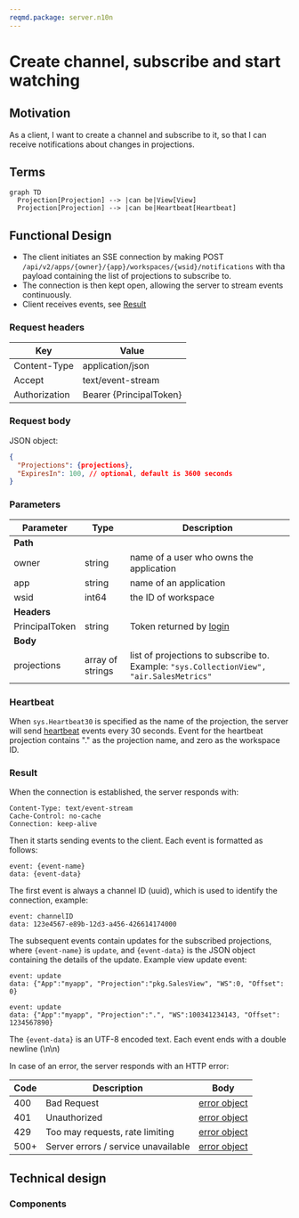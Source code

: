 ```yaml
---
reqmd.package: server.n10n
---
```


# Create channel, subscribe and start watching

## Motivation

As a client, I want to create a channel and subscribe to it, so that I can receive notifications about changes in projections.

## Terms

```mermaid
graph TD
  Projection[Projection] --> |can be|View[View]
  Projection[Projection] --> |can be|Heartbeat[Heartbeat]
```

## Functional Design


- The client initiates an SSE connection by making POST `/api/v2/apps/{owner}/{app}/workspaces/{wsid}/notifications` with tha payload containing the list of projections to subscribe to.
- The connection is then kept open, allowing the server to stream events continuously.
- Client receives events, see [Result](#result)

### Request headers

| Key | Value |
| --- | --- |
| Content-Type | application/json |
| Accept | text/event-stream |
| Authorization | Bearer {PrincipalToken} |

### Request body

JSON object:

```json
{
  "Projections": {projections},
  "ExpiresIn": 100, // optional, default is 3600 seconds
}
```

### Parameters

| Parameter | Type | Description |
| --- | --- | --- |
| **Path** | | |
| owner | string | name of a user who owns the application |
| app | string | name of an application |
| wsid | int64 | the ID of workspace |
| **Headers** | | |
| PrincipalToken | string | Token returned by [login](../apiv2/login.md) |
| **Body** | | |
| projections | array of strings | list of projections to subscribe to. Example: `"sys.CollectionView", "air.SalesMetrics"` |

### Heartbeat

When `sys.Heartbeat30` is specified as the name of the projection, the server will send [heartbeat](./heartbeats.md) events every 30 seconds.
Event for the heartbeat projection contains "." as the projection name, and zero as the workspace ID.

### Result

When the connection is established, the server responds with:

```plaintext
Content-Type: text/event-stream
Cache-Control: no-cache
Connection: keep-alive
```

Then it starts sending events to the client. Each event is formatted as follows:

```plaintext
event: {event-name}
data: {event-data}
```

The first event is always a channel ID (uuid), which is used to identify the connection, example:

```plaintext
event: channelID
data: 123e4567-e89b-12d3-a456-426614174000
```

The subsequent events contain updates for the subscribed projections, where `{event-name}` is `update`, and `{event-data}` is the JSON object containing the details of the update. Example view update event:

```plaintext
event: update
data: {"App":"myapp", "Projection":"pkg.SalesView", "WS":0, "Offset": 0}

event: update
data: {"App":"myapp", "Projection":".", "WS":100341234143, "Offset": 1234567890}
```

The `{event-data}` is an UTF-8 encoded text. Each event ends with a double newline (\n\n)

In case of an error, the server responds with an HTTP error:

| Code | Description | Body |
| --- | --- | --- |
| 400 | Bad Request | [error object](errors.md) |
| 401 | Unauthorized | [error object](errors.md) |
| 429 | Too may requests, rate limiting | [error object](cerrors.md) |
| 500+ | Server errors / service unavailable | [error object](errors.md) |

## Technical design

### Components

